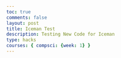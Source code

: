 ```yaml
---
toc: true
comments: false
layout: post
title: Iceman Test
description: Testing New Code for Iceman
type: hacks
courses: { compsci: {week: 1} }
---
```


<body>
    <div>
        <canvas id="spriteContainer"> <!-- Within the base div is a canvas. An HTML canvas is used only for graphics. It allows the user to access some basic functions related to the image created on the canvas (including animation) -->
        </canvas>
    </div>
</body>

<script>
    window.addEventListener('load', function () {
        const canvas = document.getElementById('spriteContainer');
        const ctx = canvas.getContext('2d');
        const SPRITE_WIDTH = 52.54;
        const SPRITE_HEIGHT = 95;
        const SCALE_FACTOR = 2;
        const FRAME_LIMIT = 22;

        canvas.width = SPRITE_WIDTH * SCALE_FACTOR * 8;
        canvas.height = SPRITE_HEIGHT * SCALE_FACTOR;

        const icemanImage = new Image();
        icemanImage.src = "{{site.baseurl}}/images/Iceman flipped.png";

        icemanImage.onload = function () {
            class Iceman {
                constructor() {
                    this.image = icemanImage;
                    this.spriteWidth = SPRITE_WIDTH;
                    this.spriteHeight = SPRITE_HEIGHT;
                    this.width = this.spriteWidth;
                    this.height = this.spriteHeight;
                    this.x = canvas.width;
                    this.y = 0;
                    this.scale = SCALE_FACTOR;
                    this.minFrame = 0;
                    this.maxFrame = FRAME_LIMIT;
                    this.frameX = 0;
                    this.frameY = 0;
                    this.velocityX = -7;
                    this.appearInterval = Math.random() * 5000 + 1000;
                    this.lastAppearTime = 0;
                }

                draw(context) {
                    context.drawImage(
                    this.image,
                    this.frameX * this.spriteWidth,
                    this.frameY * this.spriteHeight,
                    this.spriteWidth,
                    this.spriteHeight,
                    this.x + Math.random() * 20 - 10, // Increase random x position offset
                    this.y + Math.random() * 20 - 10, // Increase random y position offset
                    this.width * this.scale + Math.random() * 10 - 5, // Increase random width offset
                    this.height * this.scale + Math.random() * 10 - 5 // Increase random height offset
    );
}

                update() {
                    if (this.frameX < this.maxFrame) {
                        this.frameX++;
                    } else {
                        this.frameX = 0;
                    }

                    this.x += this.velocityX;

                    if (this.x > canvas.width) {
                        this.x = -this.width * this.scale;
                    }

                    if (Math.random() < 0.05) {
                        this.appearInterval = Math.random() * 5000 + 1000;
                    }
                }
            }

            const iceman = new Iceman();

            function animate() {
                ctx.clearRect(0, 0, canvas.width, canvas.height);
                iceman.draw(ctx);
                iceman.update();
                setTimeout(function () {
                    requestAnimationFrame(animate);
                }, 50);
            }

            animate();
        };
    });
</script>
</html>